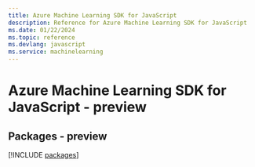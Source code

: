 ```yaml
---
title: Azure Machine Learning SDK for JavaScript
description: Reference for Azure Machine Learning SDK for JavaScript
ms.date: 01/22/2024
ms.topic: reference
ms.devlang: javascript
ms.service: machinelearning
---
```

# Azure Machine Learning SDK for JavaScript - preview
## Packages - preview
[!INCLUDE [packages](machine-learning-index.md)]